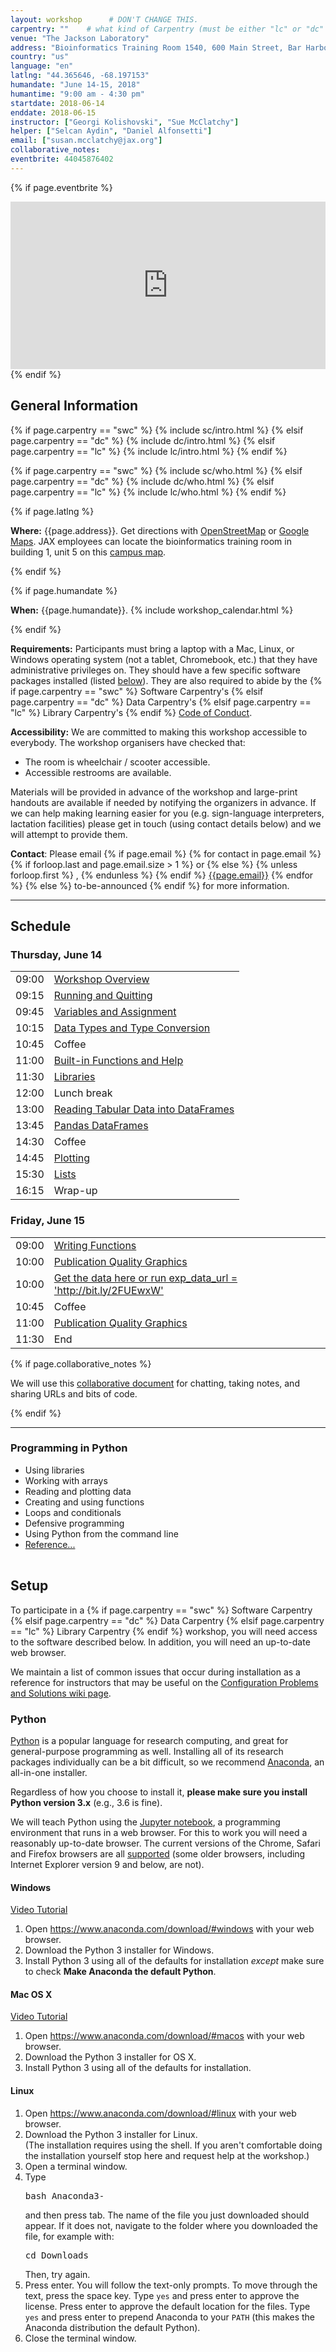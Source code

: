 ```yaml
---
layout: workshop      # DON'T CHANGE THIS.
carpentry: ""    # what kind of Carpentry (must be either "lc" or "dc" or "swc")
venue: "The Jackson Laboratory"
address: "Bioinformatics Training Room 1540, 600 Main Street, Bar Harbor, Maine"
country: "us"
language: "en"
latlng: "44.365646, -68.197153"
humandate: "June 14-15, 2018"
humantime: "9:00 am - 4:30 pm"
startdate: 2018-06-14
enddate: 2018-06-15
instructor: ["Georgi Kolishovski", "Sue McClatchy"]
helper: ["Selcan Aydin", "Daniel Alfonsetti"]
email: ["susan.mcclatchy@jax.org"]
collaborative_notes:
eventbrite: 44045876402
---
```


<!-- See instructions in the comments below for how to edit specific sections of this workshop template. -->

<!--
HEADER

Edit the values in the block above to be appropriate for your workshop.
If the value is not 'true', 'false', 'null', or a number, please use
double quotation marks around the value, unless specified otherwise.
And run 'bin/workshop_check.py' *before* committing to make sure that changes are good.
-->

<!--
EVENTBRITE

This block includes the Eventbrite registration widget if
'eventbrite' has been set in the header.  You can delete it if you
are not using Eventbrite, or leave it in, since it will not be
displayed if the 'eventbrite' field in the header is not set.
-->
{% if page.eventbrite %}
<iframe
src="https://www.eventbrite.com/tickets-external?eid={{page.eventbrite}}&ref=etckt"
frameborder="0"
width="100%"
height="268px"
scrolling="auto">
</iframe>
{% endif %}


<h2 id="general">General Information</h2>

<!--
INTRODUCTION

Edit the general explanatory paragraph below if you want to change
the pitch.
-->
{% if page.carpentry == "swc" %}
{% include sc/intro.html %}
{% elsif page.carpentry == "dc" %}
{% include dc/intro.html %}
{% elsif page.carpentry == "lc" %}
{% include lc/intro.html %}
{% endif %}

<!--
AUDIENCE

Explain who your audience is.  (In particular, tell readers if the
workshop is only open to people from a particular institution.
-->
{% if page.carpentry == "swc" %}
{% include sc/who.html %}
{% elsif page.carpentry == "dc" %}
{% include dc/who.html %}
{% elsif page.carpentry == "lc" %}
{% include lc/who.html %}
{% endif %}

<!--
LOCATION

This block displays the address and links to maps showing directions
if the latitude and longitude of the workshop have been set.  You
can use http://itouchmap.com/latlong.html to find the lat/long of an
address.
-->
{% if page.latlng %}
<p id="where">
<strong>Where:</strong>
{{page.address}}.
Get directions with
<a href="//www.openstreetmap.org/?mlat={{page.latlng | replace:',','&mlon='}}&zoom=16">OpenStreetMap</a>
or
<a href="//maps.google.com/maps?q={{page.latlng}}">Google Maps</a>.
JAX employees can locate the bioinformatics training room in building 1, unit 5 on
this <a href="https://myjax-p.jax.org/Facilities/engineering/GeneralMap/rl_locator_map.pdf">campus map</a>.
</p>
{% endif %}

<!--
DATE

This block displays the date and links to Google Calendar.
-->
{% if page.humandate %}
<p id="when">
<strong>When:</strong>
{{page.humandate}}.
{% include workshop_calendar.html %}
</p>
{% endif %}

<!--
SPECIAL REQUIREMENTS

Modify the block below if there are any special requirements.
-->
<p id="requirements">
<strong>Requirements:</strong> Participants must bring a laptop with a
Mac, Linux, or Windows operating system (not a tablet, Chromebook, etc.) that they have administrative privileges
on. They should have a few specific software packages installed (listed
<a href="#setup">below</a>). They are also required to abide by the
{% if page.carpentry == "swc" %}
Software Carpentry's
{% elsif page.carpentry == "dc" %}
Data Carpentry's
{% elsif page.carpentry == "lc" %}
Library Carpentry's
{% endif %}
<a href="{{site.swc_site}}/conduct.html">Code of Conduct</a>.
</p>

<!--
ACCESSIBILITY

Modify the block below if there are any barriers to accessibility or
special instructions.
-->
<p id="accessibility">
<strong>Accessibility:</strong> We are committed to making this workshop
accessible to everybody.
The workshop organisers have checked that:
</p>
<ul>
<li>The room is wheelchair / scooter accessible.</li>
<li>Accessible restrooms are available.</li>
</ul>
<p>
Materials will be provided in advance of the workshop and
large-print handouts are available if needed by notifying the
organizers in advance.  If we can help making learning easier for
you (e.g. sign-language interpreters, lactation facilities) please
get in touch (using contact details below) and we will
attempt to provide them.
</p>

<!--
CONTACT EMAIL ADDRESS

Display the contact email address set in the configuration file.
-->
<p id="contact">
<strong>Contact</strong>:
Please email
{% if page.email %}
{% for contact in page.email %}
{% if forloop.last and page.email.size > 1 %}
or
{% else %}
{% unless forloop.first %}
,
{% endunless %}
{% endif %}
<a href='mailto:{{page.email}}'>{{page.email}}</a>
{% endfor %}
{% else %}
to-be-announced
{% endif %}
for more information.
</p>

<hr/>

<!--
SCHEDULE

Show the workshop's schedule.  Edit the items and times in the table
to match your plans.  You may also want to change 'Day 1' and 'Day
2' to be actual dates or days of the week.
-->
<h2 id="schedule">Schedule</h2>

<div class="row">
<div class="col-md-6">
<h3>Thursday, June 14</h3>
<table class="table table-striped">
<tr> <td>09:00</td>  <td><a href="{{site.swc_pages}}/python-novice-gapminder/">Workshop Overview</a></td> </tr>
<tr> <td>09:15</td>  <td><a href="{{site.swc_pages}}/python-novice-gapminder/01-run-quit/">Running and Quitting</a></td> </tr>
<tr> <td>09:45</td>  <td><a href="{{site.swc_pages}}/python-novice-gapminder/02-variables/">Variables and Assignment</a></td> </tr>
<tr> <td>10:15</td>  <td><a href="{{site.swc_pages}}/python-novice-gapminder/03-types-conversion/">Data Types and Type Conversion</a></td> </tr>
<tr> <td>10:45</td>  <td>Coffee</td> </tr>
<tr> <td>11:00</td>  <td><a href="{{site.swc_pages}}/python-novice-gapminder/04-built-in/">Built-in Functions and Help</a></td> </tr>
<tr> <td>11:30</td>  <td><a href="{{site.swc_pages}}/python-novice-gapminder/06-libraries/">Libraries</a></td> </tr>
<tr> <td>12:00</td>  <td>Lunch break</td> </tr>
<tr> <td>13:00</td>  <td><a href="{{site.swc_pages}}/python-novice-gapminder/07-reading-tabular/">Reading Tabular Data into DataFrames</a></td> </tr>
<tr> <td>13:45</td>  <td><a href="{{site.swc_pages}}/python-novice-gapminder/08-data-frames/">Pandas DataFrames</a></td> </tr>
<tr> <td>14:30</td>  <td>Coffee</td> </tr>
<tr> <td>14:45</td>  <td><a href="{{site.swc_pages}}/python-novice-gapminder/09-plotting/">Plotting</a></td> </tr>
<tr> <td>15:30</td>  <td><a href="{{site.swc_pages}}/python-novice-gapminder/11-lists/">Lists</a></td> </tr>
<tr> <td>16:15</td>  <td>Wrap-up</td> </tr>
</table>
</div>
<div class="col-md-6">
<h3>Friday, June 15</h3>
<table class="table table-striped">
<tr> <td>09:00</td>  <td><a href="{{site.swc_pages}}/python-novice-gapminder/14-writing-functions/">Writing Functions</a></td> </tr>
<tr> <td>10:00</td>  <td><a href="https://github.com/narayananr/Python_SWC_Workshop/blob/master/Publication_Quality_Graphics.ipynb">Publication Quality Graphics</a> </td> </tr>
<tr> <td>10:00</td>  <td><a href="https://raw.githubusercontent.com/narayananr/Python_SWC_Workshop/master/Attie_Liver_CC_Founders_EMASE_10k_counts.tsv">Get the data here or run exp_data_url = 'http://bit.ly/2FUEwxW'</a> </td> </tr>
<tr> <td>10:45</td>  <td>Coffee</td> </tr>
<tr> <td>11:00</td>  <td><a href="https://github.com/narayananr/Python_SWC_Workshop/blob/master/Publication_Quality_Graphics.ipynb">Publication Quality Graphics</a> </td> </tr>
<tr> <td>11:30</td>  <td>End</td> </tr>
</table>
</div>
</div>



<!--
Collaborative Notes

If you want to use an Etherpad, go to

http://pad.software-carpentry.org/YYYY-MM-DD-site

where 'YYYY-MM-DD-site' is the identifier for your workshop,
e.g., '2015-06-10-esu'.
-->
{% if page.collaborative_notes %}
<p id="collaborative_notes">
We will use this <a href="{{page.collaborative_notes}}">collaborative document</a> for chatting, taking notes, and sharing URLs and bits of code.
</p>
{% endif %}

<hr/>

<!--
SYLLABUS

Show what topics will be covered.

1. If your workshop is R rather than Python, remove the comment
around that section and put a comment around the Python section.
2. Some workshops will delete SQL.
3. Please make sure the list of topics is synchronized with what you
intend to teach.
4. You may need to move the div's with class="col-md-6" around inside
the div's with class="row" to balance the multi-column layout.

This is one of the places where people frequently make mistakes, so
please preview your site before committing, and make sure to run
'tools/check' as well.
-->
<table class="table table-striped">
<div class="col-md-6">
<h3 id="syllabus-python">Programming in Python</h3>
<ul>
<li>Using libraries</li>
<li>Working with arrays</li>
<li>Reading and plotting data</li>
<li>Creating and using functions</li>
<li>Loops and conditionals</li>
<li>Defensive programming</li>
<li>Using Python from the command line</li>
<li><a href="{{site.swc_pages}}/python-novice-inflammation/reference/">Reference...</a></li>
</ul>
</div>
</table>

<!--
SETUP

Delete irrelevant sections from the setup instructions.  Each
section is inside a 'div' without any classes to make the beginning
and end easier to find.

This is the other place where people frequently make mistakes, so
please preview your site before committing, and make sure to run
'tools/check' as well.
-->

<h2 id="setup">Setup</h2>

<p>
To participate in a
{% if page.carpentry == "swc" %}
Software Carpentry
{% elsif page.carpentry == "dc" %}
Data Carpentry
{% elsif page.carpentry == "lc" %}
Library Carpentry
{% endif %}
workshop,
you will need access to the software described below.
In addition, you will need an up-to-date web browser.
</p>
<p>
We maintain a list of common issues that occur during installation as a reference for instructors
that may be useful on the
<a href = "{{site.swc_github}}/workshop-template/wiki/Configuration-Problems-and-Solutions">Configuration Problems and Solutions wiki page</a>.
</p>


<div id="python"> <!-- Start of 'Python' section. Remove the third paragraph if
the workshop will teach Python using something other than
the Jupyter notebook.
Details at https://jupyter-notebook.readthedocs.io/en/stable/notebook.html#browser-compatibility -->
<h3>Python</h3>

<p>
<a href="http://python.org">Python</a> is a popular language for
research computing, and great for general-purpose programming as
well.  Installing all of its research packages individually can be
a bit difficult, so we recommend
<a href="https://www.anaconda.com/distribution/">Anaconda</a>,
an all-in-one installer.
</p>

<p>
Regardless of how you choose to install it,
<strong>please make sure you install Python version 3.x</strong>
(e.g., 3.6 is fine).
</p>

<p>
We will teach Python using the <a href="https://jupyter.org/">Jupyter notebook</a>,
a programming environment that runs in a web browser. For this to work you will need a reasonably
up-to-date browser. The current versions of the Chrome, Safari and
Firefox browsers are all
<a href="https://jupyter-notebook.readthedocs.io/en/stable/notebook.html#browser-compatibility">supported</a>
(some older browsers, including Internet Explorer version 9
and below, are not).
</p>

<div class="row">
<div class="col-md-4">
<h4 id="python-windows">Windows</h4>
<a href="https://www.youtube.com/watch?v=xxQ0mzZ8UvA">Video Tutorial</a>
<ol>
<li>Open <a href="https://www.anaconda.com/download/#windows">https://www.anaconda.com/download/#windows</a> with your web browser.</li>
<li>Download the Python 3 installer for Windows.</li>
<li>Install Python 3 using all of the defaults for installation <em>except</em> make sure to check <strong>Make Anaconda the default Python</strong>.</li>
</ol>
</div>
<div class="col-md-4">
<h4 id="python-macosx">Mac OS X</h4>
<a href="https://www.youtube.com/watch?v=TcSAln46u9U">Video Tutorial</a>
<ol>
<li>Open <a href="https://www.anaconda.com/download/#macos">https://www.anaconda.com/download/#macos</a> with your web browser.</li>
<li>Download the Python 3 installer for OS X.</li>
<li>Install Python 3 using all of the defaults for installation.</li>
</ol>
</div>
<div class="col-md-4">
<h4 id="python-linux">Linux</h4>
<ol>
<li>Open <a href="https://www.anaconda.com/download/#linux">https://www.anaconda.com/download/#linux</a> with your web browser.</li>
<li>Download the Python 3 installer for Linux.<br>
(The installation requires using the shell. If you aren't
comfortable doing the installation yourself
stop here and request help at the workshop.)
</li>
<li>
Open a terminal window.
</li>
<li>
Type <pre>bash Anaconda3-</pre> and then press
tab. The name of the file you just downloaded should
appear. If it does not, navigate to the folder where you
downloaded the file, for example with:
<pre>cd Downloads</pre>
Then, try again.
</li>
<li>
Press enter. You will follow the text-only prompts. To move through
the text, press the space key. Type <code>yes</code> and
press enter to approve the license. Press enter to approve the
default location for the files. Type <code>yes</code> and
press enter to prepend Anaconda to your <code>PATH</code>
(this makes the Anaconda distribution the default Python).
</li>
<li>
Close the terminal window.
</li>
</ol>
</div>
</div>
<!--
<p>
Once you are done installing the software listed above,
please go to <a href="setup/index.html">this page</a>,
which has instructions on how to test that everything was installed correctly.
</p>
-->
</div> <!-- End of 'Python' section. -->

